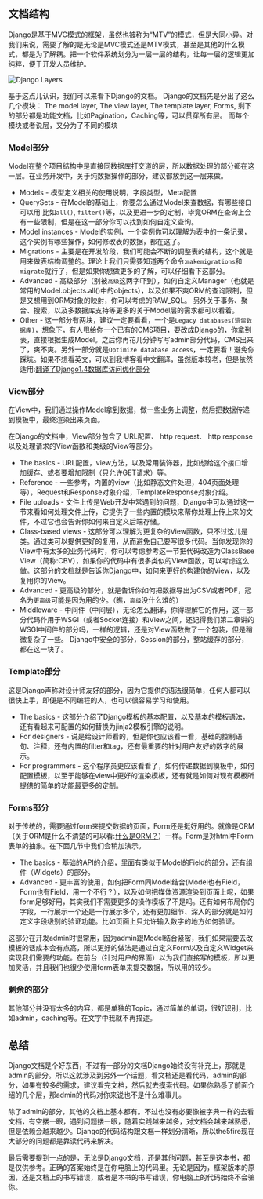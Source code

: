 ## 文档结构

Django是基于MVC模式的框架，虽然也被称为“MTV”的模式，但是大同小异。对我们来说，需要了解的是无论是MVC模式还是MTV模式，甚至是其他的什么模式，都是为了解耦。把一个软件系统划分为一层一层的结构，让每一层的逻辑更加纯粹，便于开发人员维护。

![Django Layers](http://django-practice-book.com/images/django-layers.png)

基于这点儿认识，我们可以来看下Django的文档。
	Django的文档先是分出了这么几个模块：
	The model layer, The view layer, 
	The template layer,
	Forms, 
剩下的部分都是功能文档，比如Pagination，Caching等，可以贯穿所有层。
而每个模块或者说层，又分为了不同的模块

### Model部分

Model在整个项目结构中是直接同数据库打交道的层，所以数据处理的部分都在这一层。在业务开发中，关于纯数据操作的部分，建议都放到这一层来做。

- Models - 模型定义相关的使用说明，字段类型，Meta配置
- QuerySets - 在Model的基础上，你要怎么通过Model来查数据，有哪些接口可以用
	比如`all()`, `filter()`等，以及更进一步的定制，毕竟ORM在查询上会有一些限制，但是在这一部分你可以找到如何自定义查询。
- Model instances - Model的实例，一个实例你可以理解为表中的一条记录，这个实例有哪些操作，如何修改表的数据，都在这了。
- Migrations - 主要是在开发阶段，我们可能会不断的调整表的结构，这个就是用来做表结构调整的。理论上我们只需要知道两个命令:`makemigrations`和`migrate`就行了，但是如果你想做更多的了解，可以仔细看下这部分。
- Advanced - 高级部分（别被`高级`这两字吓到），如何自定义Manager（也就是常用的Model.objects.all()中的objects），以及如果不爽ORM的查询限制，但是又想用到ORM对象的映射，你可以考虑的RAW_SQL。
		另外关于事务、聚合、搜索，以及多数据库支持等更多的关于Model层的需求都可以看着。
- Other - 这一部分有两块，建议一定要看看，一个是`Legacy databases(遗留数据库)`，想象下，有人甩给你一个已有的CMS项目，要改成Django的，你拿到表，直接根据生成Model。之后你再花几分钟写写admin部分代码，CMS出来了，爽不爽。另外一部分就是`Optimize database access`，一定要看！避免你踩坑。如果不想看英文，可以到我博客看中文翻译，虽然版本较老，但是依然适用:[翻译了Django1.4数据库访问优化部分](https://www.the5fire.com/django-database-access-optimization.html)

### View部分

在View中，我们通过操作Model拿到数据，做一些业务上调整，然后把数据传递到模板中，最终渲染出来页面。

在Django的文档中，View部分包含了
 URL配置、
 http request、
 http response
 以及处理请求的View函数和类级的View等部分。

- The basics - URL配置，view方法，以及常用装饰器，比如想给这个接口增加缓存、或者要增加限制（只允许GET请求）等。
- Reference - 一些参考，内置的view（比如静态文件处理，404页面处理等），Request和Response对象介绍，TemplateResponse对象介绍。
- File uploads - 文件上传是Web开发中常遇到的问题，Django中可以通过这一节来看如何处理文件上传，它提供了一些内置的模块来帮你处理上传上来的文件，不过它也会告诉你如何来自定义后端存储。
- Class-based views - 这部分可以理解为更复杂的View函数，只不过这儿是类。通过类可以提供更好的复用，从而避免自己要写很多代码。当你发现你的View中有太多的业务代码时，你可以考虑参考这一节把代码改造为ClassBase View（简称:CBV），如果你的代码中有很多类似的View函数，可以考虑这么做。这部分的文档就是告诉你Django中，如何来更好的构建你的View，以及复用你的View。
- Advanced - 更高级的部分，就是告诉你如何把数据导出为CSV或者PDF，冠名为`更高级`可能是因为用的少。（瞧，`高级`没什么难的）
- Middleware - 中间件（中间层），无论怎么翻译，你得理解它的作用，这一部分代码作用于WSGI（或者Socket连接）和View之间，还记得我们第二章讲的WSGI中间件的部分吗，一样的逻辑，还是对View函数做了一个包装，但是稍微复杂了一些。
Django中安全的部分，Session的部分，整站缓存的部分，都在这一块了。

### Template部分

这是Django声称对设计师友好的部分，因为它提供的语法很简单，任何人都可以很快上手，即便是不同编程的人，也可以很容易学习和使用。

- The basics - 这部分介绍了Django模板的基本配置，以及基本的模板语法，还有看起来可配置的如何替换为jinja2模板引擎的说明。
- For designers - 说是给设计师看的，但是你也应该看一看，基础的控制语句、注释，还有内置的filter和tag，还有最重要的针对用户友好的数字的展示。
- For programmers - 这个程序员更应该看看了，如何传递数据到模板中，如何配置模板，以至于能够在view中更好的渲染模板，还有就是如何对现有模板所提供的简单的功能最更多的定制。

### Forms部分

对于传统的，需要通过form来提交数据的页面，Form还是挺好用的。就像是ORM（关于ORM是什么不清楚的可以看:[什么是ORM？](https://www.the5fire.com/what-is-orm.html)）一样。Form是对html中Form表单的抽象。在下面几节中我们会稍加演示。

- The basics - 基础的API的介绍，里面有类似于Model的Field的部分，还有组件（Widgets）的部分。
- Advanced - 更丰富的使用，如何把Form同Model结合(Model也有Field，Form也有Field，用一个不行？），以及如何把媒体资源渲染到页面上呢，如果form足够好用，其实我们不需要更多的操作模板了不是吗。还有如何布局你的字段，一行展示一个还是一行展示多个，还有更加细节、深入的部分就是如何定义字段级别的验证功能。比如页面上只允许输入数字的地方如何验证。

这部分在开发admin时很常用，因为admin跟Model结合紧密，我们如果需要去改模板的话成本会有点高，所以更好的做法是通过自定义Form以及自定义Widget来实现我们需要的功能。在前台（针对用户的界面）以为我们直接写的模板，所以更加灵活，并且我们也很少使用form表单来提交数据，所以用的较少。

### 剩余的部分

其他部分并没有太多的内容，都是单独的Topic，通过简单的单词，很好识别，比如admin，caching等。在文字中我就不再描述。

## 总结

Django文档是个好东西，不过有一部分的文档Django始终没有补充上，那就是admin的部分。所以这就涉及到另外一个话题，看文档还是看代码，admin的部分，如果有较多的需求，建议看完文档，然后就去摸索代码。如果你熟悉了前面介绍的几个层，那admin的代码对你来说也不是什么难事儿。

除了admin的部分，其他的文档上基本都有。不过也没有必要像被字典一样的去看文档，有空搂一眼，遇到问题搂一眼，随着实践越来越多，对文档会越来越熟悉，但是依赖会越来越少。Django的代码结构跟文档一样划分清晰，所以the5fire现在大部分的问题都是靠读代码来解决。

最后需要提到一点的是，无论是Django文档，还是其他问题，甚至是这本书，都是仅供参考。正确的答案始终是在你电脑上的代码里。无论是因为，框架版本的原因，还是文档上的书写错误，或者是本书的书写错误，你电脑上的代码始终不会骗你。